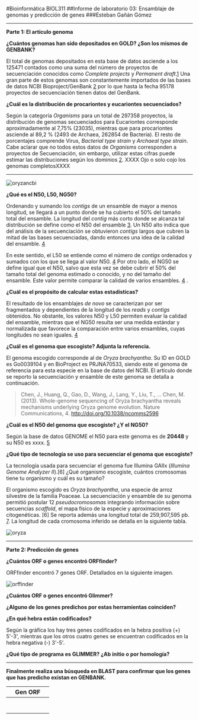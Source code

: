 #Bioinformática BIOL311##Informe de laboratorio 03: Ensamblaje de genomas y predicción de genes###Esteban Gañán Gómez___**Parte 1: El artículo genoma****¿Cuántos genomas han sido depositados en GOLD? ¿Son los mismos de GENBANK?**El total de genomas depositados en esta base de datos asciende a los 125471 contados como una suma del número de proyectos  de secuenciación conocidos como _Complete projects_ y _Permanent draft_.[1](https://gold.jgi.doe.gov/statistics) Una gran parte de estos genomas son constantemente importados de las bases de datos NCBI Bioproject/GenBank [2](https://www.ncbi.nlm.nih.gov/pmc/articles/PMC5210664/#B39) por lo que hasta la fecha 95178 proyectos de secuenciación tienen datos del GenBank.  	**¿Cuál es la distribución de procariontes y eucariontes secuenciados?**Según la categoría _Organisms_ para un total de 297358 proyectos, la distribución de genomas secuenciados para Eucariontes corresponde aproximadamente al 7,75% (23035), mientras que para procariontes asciende al 89,2 % (2493 de Archaea, 262854 de Bacteria). El resto de porcentajes comprende Virus, _Bacterial type strain_ y _Archaeal type strain_. Cabe aclarar que no todos estos datos de _Organisms_ corresponden a proyectos de Secuenciación, sin embargo, utilizar estas cifras puede estimar las distribuciones según los dominios [2](https://www.ncbi.nlm.nih.gov/pmc/articles/PMC5210664/#B39).XXXX Ojo o solo cojo los genomas completosXXXX___![oryzancbi](https://user-images.githubusercontent.com/37596314/38148789-481b5154-342e-11e8-8c34-7847476372e8.PNG)**¿Qué es el N50, L50, NG50?**Ordenando y sumando los _contigs_ de un ensamble de mayor a menos longitud, se llegará a un punto donde se ha cubierto el 50% del tamaño total del ensamble. La longitud del _contig_ más corto donde se alcanza tal distribución se define como el N50 del ensamble [3](https://www.ebi.ac.uk/ena/browse/assembly-format). Un N50 alto indica que del análisis de la secuenciación se obtuvieron _contigs_ largos que cubren la mitad de las bases secuenciadas, dando entonces una idea de la calidad del ensamble. [4](https://en.wikipedia.org/wiki/N50,_L50,_and_related_statistics)En este sentido, el L50 se entiende como el número de _contigs_  ordenados y sumados con los que se llega al valor N50. [4](https://en.wikipedia.org/wiki/N50,_L50,_and_related_statistics)Por otro lado, el NG50 se define igual que el N50, salvo que esta vez se debe cubrir el 50% del tamaño total del genoma estimado o conocido, y no del tamaño del ensamble. Este valor permite comparar la calidad de varios ensambles. [4](https://en.wikipedia.org/wiki/N50,_L50,_and_related_statistics).**¿Cuál es el propósito de calcular estas estadísticas?**El resultado de los ensamblajes _de novo_  se caracterizan por ser fragmentados y dependientes de la longitud de los _reads_ y _contigs_ obtenidos. No obstante, los valores N50 y L50 permiten evaluar la calidad del ensamble, mientras que el NG50 resulta ser una medida estándar y normalizada que favorece la comparación entre varios ensambles, cuyas longitudes no sean iguales. [4](https://en.wikipedia.org/wiki/N50,_L50,_and_related_statistics)**¿Cuál es el genoma que escogiste? Adjunta la referencia.**El genoma escogido corresponde al de _Oryza brachyantha_. Su ID en GOLD es Go0039104 y en BioProject es PRJNA70533, siendo este el genoma de referencia para esta especie en la base de datos del NCBI.El artículo donde se reporto la secuenciación y ensamble de este genoma se detalla a continuación. > Chen, J., Huang, Q., Gao, D., Wang, J., Lang, Y., Liu, T., … Chen, M. (2013). Whole-genome sequencing of Oryza brachyantha reveals mechanisms underlying Oryza genome evolution. Nature Communications, 4. http://doi.org/10.1038/ncomms2596**¿Cuál es el N50 del genoma que escogiste? ¿Y el NG50?**Según la base de datos GENOME el N50 para este genoma es de **20448** y su N50 es xxxx. [5](https://www.ncbi.nlm.nih.gov/genome/?term=txid4533[Organism:noexp]) **¿Qué tipo de tecnología se uso para secuenciar el genoma que escogiste?**La tecnología usada para secuenciar el genoma fue Illumina GAIIx (_IlluminaGenome Analyzer II_).[6]¿Qué organismo escogiste, cuántos cromosomas tiene tu organismo y cuál es su tamaño?El organismo escogido es _Oryza brachyantha_, una especie de arroz silvestre de la familia Poaceae. La secuenciación y ensamble de su genoma permitió postular 12 _pseudocromosomas_ integrando información sobre secuencias _scaffold_, el mapa físico de la especie y aproximaciones citogenéticas. [6] Se reporta además una longitud total de 259,907,595 pb. [7](https://www.ncbi.nlm.nih.gov/assembly/GCF_000231095.1/). La longitud de cada cromosoma inferido se detalla en la siguiente tabla. ![oryza](https://user-images.githubusercontent.com/37596314/38148683-ddb24c1e-342d-11e8-9397-dc0154f99454.PNG)___**Parte 2: Predicción de genes****¿Cuántos ORF o genes encontró ORFfinder?**ORFfinder encontró 7 genes ORF. Detallados en la siguiente imagen.![orffinder](https://user-images.githubusercontent.com/37596314/38149363-ad88b732-3430-11e8-8fad-a7192dd3d644.PNG) **¿Cuántos ORF o genes encontró Glimmer?****¿Alguno de los genes predichos por estas herramientas coinciden?****¿En qué hebra están codificados?**Según la gráfica los hay tres genes codificados en la hebra positiva (+) 5'-3', mientras que los otros cuatro genes se encuentran codificados en la hebra negativa (-) 3'-5'.**¿Qué tipo de programa es GLIMMER? ¿Ab initio o por homología?**___**Finalmente realiza una búsqueda en BLAST para confirmar que los genes que has predicho existan en GENBANK.**|   	|Gen ORF  	|   	||---	|---	|---	||   	|   	|   	||   	|   	|   	||   	|   	|   	||   	|   	|   	||   	|   	|   	||   	|   	|   	||   	|   	|   	|       